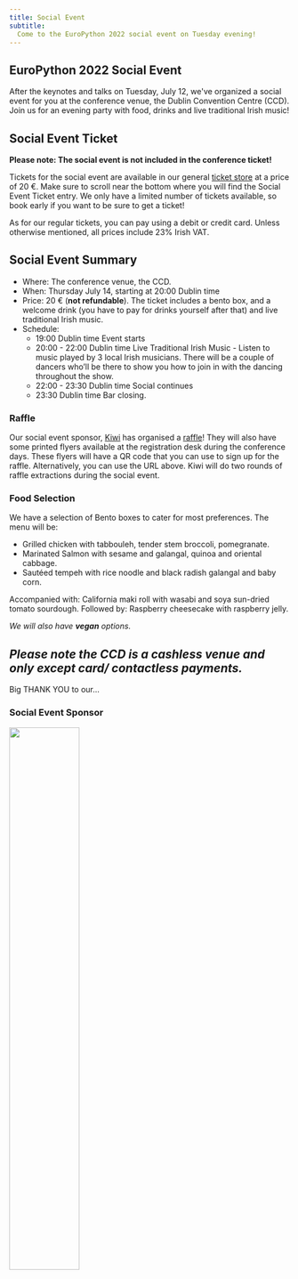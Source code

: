 ```yaml
---
title: Social Event
subtitle:
  Come to the EuroPython 2022 social event on Tuesday evening!
---
```

## EuroPython 2022 Social Event ##
After the keynotes and talks on Tuesday, July 12, we've organized a social event for you at the conference venue,
the Dublin Convention Centre (CCD). Join us for an evening party with food, drinks
and live traditional Irish music!

## Social Event Ticket ##
**Please note: The social event is not included in the conference ticket!**

Tickets for the social event are available in our general [ticket store](/tickets) at a price of 20 €. Make sure to
scroll near the bottom where you will find the Social Event Ticket entry.
We only have a limited number of tickets available, so book early if you want to be sure to get a ticket!

As for our regular tickets, you can pay using a debit or credit card. Unless otherwise mentioned, all prices include 23% Irish VAT.

  <ButtonWithTitle title="Interested in join the party?" text="Buy your ticket now!" href="/tickets" />

## Social Event Summary ##

- Where: The conference venue, the CCD.
- When: Thursday July 14, starting at 20:00 Dublin time
- Price: 20 € (**not refundable**). The ticket includes a bento box, and a welcome drink (you have to pay for drinks yourself after that) and live traditional Irish music. 
- Schedule:
    - 19:00 Dublin time Event starts
    - 20:00 - 22:00 Dublin time Live Traditional Irish Music - Listen to music played by 3 local Irish musicians. There will be a couple of dancers who’ll be there to show you how to join in with the dancing throughout the show.
    - 22:00 - 23:30 Dublin time Social continues
    - 23:30 Dublin time Bar closing.


### Raffle ###
Our social event sponsor, [Kiwi](https://jobs.kiwi.com) has organised a [raffle](https://pages.beamery.com/kiwicomtalent/form/kiwi-com-euro-python-raffle-2022/sign-up)! They will also have some printed flyers available at the registration desk during the conference days. These flyers will have a QR code that you can use to sign up for the raffle. Alternatively, you can use the URL above. Kiwi will do two rounds of raffle extractions during the social event.


### Food Selection
We have a selection of Bento boxes to cater for most preferences. The menu will be:
- Grilled chicken with tabbouleh, tender stem broccoli, pomegranate.
- Marinated Salmon with sesame and galangal, quinoa and oriental cabbage.
- Sautéed tempeh with rice noodle and black radish galangal and baby corn.

Accompanied with: California maki roll with wasabi and soya sun-dried tomato sourdough.
Followed by: Raspberry cheesecake with raspberry jelly.

_We will also have **vegan** options._

*Please note the CCD is a cashless venue and only except card/ contactless payments.* 
---
<div style={{textAlign: "center"}}>
<Note>Big THANK YOU to our... </Note>
</div>

### Social Event Sponsor ###
<a className="img" target="_blank" href="https://jobs.kiwi.com/">
  <img src="/img/logos/sponsor_logos/kiwi.png" width="50%" height="50%" />
</a>
